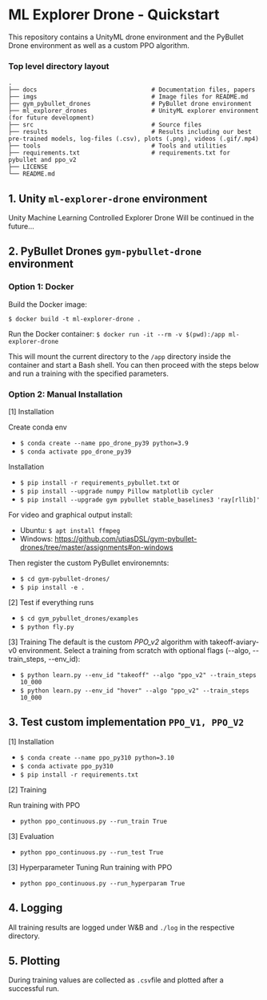 # ML Explorer Drone - Quickstart

This repository contains a UnityML drone environment and the PyBullet Drone environment as well as a custom PPO algorithm.

### Top level directory layout
```
.
├── docs                                # Documentation files, papers
├── imgs                                # Image files for README.md
├── gym_pybullet_drones                 # PyBullet drone environment
├── ml_explorer_drones                  # UnityML explorer environment (for future development)
├── src                                 # Source files 
├── results                             # Results including our best pre-trained models, log-files (.csv), plots (.png), videos (.gif/.mp4)
├── tools                               # Tools and utilities
├── requirements.txt                    # requirements.txt for pybullet and ppo_v2
├── LICENSE
└── README.md
```

## 1. Unity ```ml-explorer-drone``` environment
Unity Machine Learning Controlled Explorer Drone
Will be continued in the future...

## 2. PyBullet Drones ```gym-pybullet-drone ```environment

### Option 1: Docker
Build the Docker image:

```$ docker build -t ml-explorer-drone .```

Run the Docker container:
```$ docker run -it --rm -v $(pwd):/app ml-explorer-drone```

This will mount the current directory to the ```/app``` directory inside the container and start a Bash shell. You can then proceed with the steps below and run a training with the specified parameters.

### Option 2: Manual Installation
[1] Installation

Create conda env
- ```$ conda create --name ppo_drone_py39 python=3.9```
- ```$ conda activate ppo_drone_py39```

Installation
- ```$ pip install -r requirements_pybullet.txt```
or 
- ```$ pip install --upgrade numpy Pillow matplotlib cycler```
- ```$ pip install --upgrade gym pybullet stable_baselines3 'ray[rllib]'```

For video and graphical output install:
- Ubuntu: ```$ apt install ffmpeg```
- Windows: https://github.com/utiasDSL/gym-pybullet-drones/tree/master/assignments#on-windows

Then register the custom PyBullet environemnts:
- ```$ cd gym-pybullet-drones/```
- ```$ pip install -e .```

[2] Test if everything runs
- ```$ cd gym_pybullet_drones/examples```
- ```$ python fly.py```

[3] Training
The default is the custom _PPO_v2_ algorithm with takeoff-aviary-v0 environment.
Select a training from scratch with optional flags (--algo, --train_steps, --env_id):

- ```$ python learn.py --env_id "takeoff" --algo "ppo_v2" --train_steps 10_000```
- ```$ python learn.py --env_id "hover" --algo "ppo_v2" --train_steps 10_000```

## 3. Test custom implementation ```PPO_V1, PPO_V2```

[1] Installation

- ```$ conda create --name ppo_py310 python=3.10```
- ```$ conda activate ppo_py310```
- ```$ pip install -r requirements.txt```

[2] Training

Run training with PPO
- ```python ppo_continuous.py --run_train True```

[3] Evaluation
- ```python ppo_continuous.py --run_test True```

[3] Hyperparameter Tuning
Run training with PPO
- ```python ppo_continuous.py --run_hyperparam True```

## 4. Logging
All training results are logged under W&B and ```./log``` in the respective directory.


## 5. Plotting
During training values are collected as ```.csv```file and plotted after a successful run.